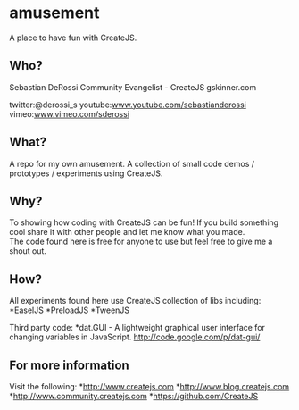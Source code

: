 amusement
=========

A place to have fun with CreateJS.

Who?
----------------
Sebastian DeRossi
Community Evangelist - CreateJS
gskinner.com    

twitter:@derossi_s
youtube:www.youtube.com/sebastianderossi
vimeo:www.vimeo.com/sderossi

What?
----------------
A repo for my own amusement. A collection of small code demos / prototypes / experiments using CreateJS.
              
Why?
----------------
To showing how coding with CreateJS can be fun! 
If you build something cool share it with other people and let me know what you made.    
The code found here is free for anyone to use but feel free to give me a shout out.    

How?
----------------
All experiments found here use CreateJS collection of libs including:
*EaselJS
*PreloadJS
*TweenJS

Third party code:
*dat.GUI - A lightweight graphical user interface for changing variables in JavaScript. http://code.google.com/p/dat-gui/ 


For more information
---------------------
Visit the following:
*http://www.createjs.com
*http://www.blog.createjs.com
*http://www.community.createjs.com
*https://github.com/CreateJS
